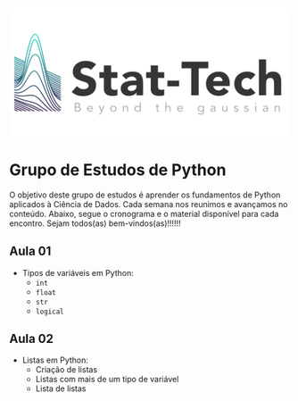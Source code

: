 ![](https://raw.githubusercontent.com/stat-techbr/introducao_a_estatistica_com_R/main/logo-stat-tech-color-horiz.png)
---

# Grupo de Estudos de Python

O objetivo deste grupo de estudos é aprender os fundamentos de Python aplicados à Ciência de Dados. Cada semana nos reunimos e avançamos no conteúdo. 
Abaixo, segue o cronograma e o material disponível para cada encontro. Sejam todos(as) bem-vindos(as)!!!!!! 

## Aula 01

- Tipos de variáveis em Python:
  + `int`
  + `float`
  + `str`
  + `logical`
  
  
  
## Aula 02

- Listas em Python:
  + Criação de listas
  + Listas com mais de um tipo de variável
  + Lista de listas
